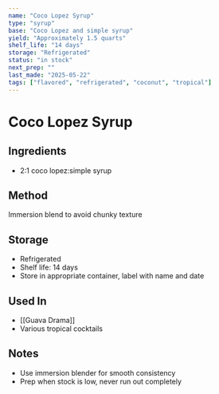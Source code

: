 ```yaml
---
name: "Coco Lopez Syrup"
type: "syrup"
base: "Coco Lopez and simple syrup"
yield: "Approximately 1.5 quarts"
shelf_life: "14 days"
storage: "Refrigerated"
status: "in stock"
next_prep: ""
last_made: "2025-05-22"
tags: ["flavored", "refrigerated", "coconut", "tropical"]
---
```


# Coco Lopez Syrup

## Ingredients
- 2:1 coco lopez:simple syrup

## Method
Immersion blend to avoid chunky texture

## Storage
- Refrigerated
- Shelf life: 14 days
- Store in appropriate container, label with name and date

## Used In
- [[Guava Drama]]
- Various tropical cocktails

## Notes
- Use immersion blender for smooth consistency
- Prep when stock is low, never run out completely